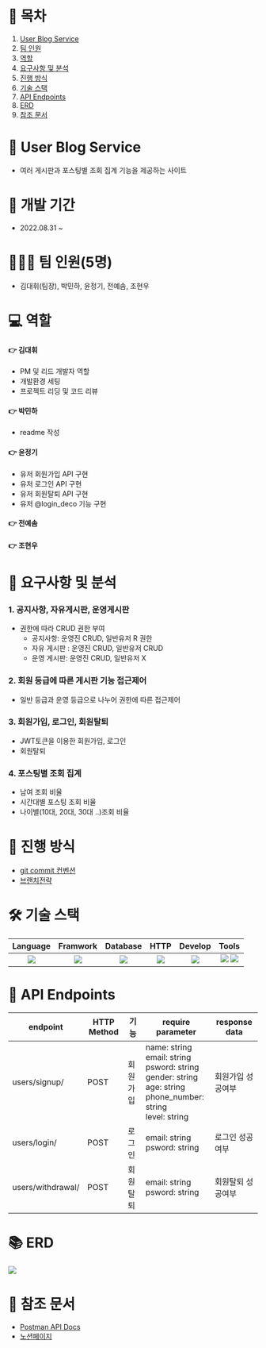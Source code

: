 # 📎 목차

1. [User Blog Service](#-user-blog-service)
2. [팀 인원](#-팀-인원5명)
3. [역할](#-역할)
4. [요구사항 및 분석](#-요구사항-및-분석)
5. [진행 방식](#-진행-방식)
6. [기술 스택](#-기술-스택)
7. [API Endpoints](#-api-endpoints)
8. [ERD](#-erd)
9. [참조 문서](#-참조-문서)


# 🚀 User Blog Service
- 여러 게시판과 포스팅별 조회 집계 기능을 제공하는 사이트

# 📆 개발 기간
- 2022.08.31 ~ 

# 🧑🏻‍💻 팀 인원(5명)
- 김대휘(팀장), 박민하, 윤정기, 전예솜, 조현우

# 💻 역할
#### 👉 김대휘
- PM 및 리드 개발자 역할
- 개발환경 세팅
- 프로젝트 리딩 및 코드 리뷰
#### 👉 박민하
* readme 작성
#### 👉 윤정기
- 유저 회원가입 API 구현
- 유저 로그인 API 구현
- 유저 회원탈퇴 API 구현
- 유저 @login_deco 기능 구현
#### 👉 전예솜
#### 👉 조현우

# 📝 요구사항 및 분석
### 1. 공지사항, 자유게시판, 운영게시판

- 권한에 따라 CRUD 권한 부여
    - 공지사항: 운영진 CRUD, 일반유저 R 권한
    - 자유 게시판 : 운영진 CRUD, 일반유저 CRUD
    - 운영 게시판: 운영진 CRUD, 일반유저 X

### 2. 회원 등급에 따른 게시판 기능 접근제어

- 일반 등급과 운영 등급으로 나누어 권한에 따른 접근제어

### 3. 회원가입, 로그인, 회원탈퇴

- JWT토큰을 이용한 회원가입, 로그인
- 회원탈퇴

### 4. 포스팅별 조회 집계
- 남여 조회 비율
- 시간대별 포스팅 조회 비율
- 나이별(10대, 20대, 30대 ..)조회 비율

# 🚡 진행 방식
- [git commit 컨벤션](https://www.notion.so/f5d4a9d98c81473e8d8fef943fced124)
- [브랜치전략](https://www.notion.so/f5d4a9d98c81473e8d8fef943fced124)

# 🛠 기술 스택
Language | Framwork | Database | HTTP | Develop | Tools
| :----------------------------------------------------------------------------------------------------: | :----------------------------------------------------------------------------------------------------: | :--------------------------------------------------------------------------------------------------: | :----------------------------------------------------------------------------------------------------------: | :------------------------------------------------------------------------------------------------------: | :------------------------------------------------------------------------------------------------------: |
| <img src="https://img.shields.io/badge/python-3776AB?style=for-the-badge&logo=python&logoColor=white"> | <img src="https://img.shields.io/badge/django-092E20?style=for-the-badge&logo=django&logoColor=white"> | <img src="https://img.shields.io/badge/mysql-4479A1?style=for-the-badge&logo=mysql&logoColor=white"> | <img src="https://img.shields.io/badge/postman-FF6C37?style=for-the-badge&logo=postman&logoColor=white"> | <img src="https://img.shields.io/badge/docker-2496ED?style=for-the-badge&logo=docker&logoColor=white"> | <img src="https://img.shields.io/badge/discord-5865F2?style=for-the-badge&logo=discord&logoColor=white"> <img src="https://img.shields.io/badge/git-F05032?style=for-the-badge&logo=git&logoColor=white"> 

# 🎯 API Endpoints
| endpoint | HTTP Method | 기능   | require parameter                                                                                                   | response data |
|----------|-------------|------|---------------------------------------------------------------------------------------------------------------------|---------------|
| users/signup/     | POST        | 회원가입 | name: string <br/>email: string <br/>psword: string <br/>gender: string <br/>age: string <br/>phone_number: string<br/> level: string | 회원가입 성공여부     |
| users/login/      | POST        | 로그인  | email: string <br/>psword: string                                                                                         | 로그인 성공여부      |
| users/withdrawal/     | POST        | 회원탈퇴 | email: string <br/>psword: string                                                                                         | 회원탈퇴 성공여부     |

# 📚 ERD
![](https://velog.velcdn.com/images/miracle-21/post/349b7e0f-3a30-4c92-bd71-3634751ff24b/image.png)

# 🔖 참조 문서
- [Postman API Docs](https://documenter.getpostman.com/view/11682851/VUxVpPbo)
- [노션페이지](https://www.notion.so/Team-B-7214b88a6c54490baf57a8715f20086b)


